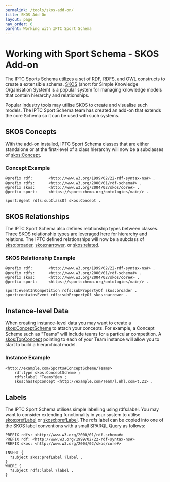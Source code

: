 ```yaml
---
permalink: /tools/skos-add-on/
title: SKOS Add-On
layout: page
nav_order: 6
parent: Working with IPTC Sport Schema
---
```

# Working with Sport Schema - SKOS Add-on

The IPTC Sports Schema utilizes a set of RDF, RDFS, and OWL constructs to create a extensible schema. [SKOS](https://www.w3.org/2004/02/skos/) (short for Simple Knowledge Organisation System) is a popular system for managing knowledge models that contain hierarchy and relationships.

Popular industry tools may utilise SKOS to create and visualise such models.  The IPTC Sport Schema team has created an add-on that extends the core Schema so it can be used with such systems.

## SKOS Concepts

With the add-on installed, IPTC Sport Schema classes that are either standalone or at the first-level of a class hierarchy will now be a subclasses of [skos:Concept](http://www.w3.org/2004/02/skos/core#Concept). 

### Concept Example 

```
@prefix rdf:       <http://www.w3.org/1999/02/22-rdf-syntax-ns#> .
@prefix rdfs:      <http://www.w3.org/2000/01/rdf-schema#> .
@prefix skos:      <http://www.w3.org/2004/02/skos/core#> .
@prefix sport:     <https://sportschema.org/ontologies/main/> .

sport:Agent rdfs:subClassOf skos:Concept .
```

## SKOS Relationships

The IPTC Sport Schema also defines relationship types between classes. Three SKOS relationship types are leveraged here for hierarchy and relations. The IPTC defined relationships will now be a subclass of [skso:broader](https://www.w3.org/2009/08/skos-reference/skos.html#broader), [skos:narrower](https://www.w3.org/2009/08/skos-reference/skos.html#narrower), or [skos:related](https://www.w3.org/2009/08/skos-reference/skos.html#related). 

### SKOS Relationship Example

```
@prefix rdf:       <http://www.w3.org/1999/02/22-rdf-syntax-ns#> .
@prefix rdfs:      <http://www.w3.org/2000/01/rdf-schema#> .
@prefix skos:      <http://www.w3.org/2004/02/skos/core#> .
@prefix sport:     <https://sportschema.org/ontologies/main/> .

sport:eventInCompetition rdfs:subPropertyOf skos:broader .
sport:containsEvent rdfs:subPropertyOf skos:narrower .
```

## Instance-level Data

When creating instance-level data you may want to create a [skos:ConceptScheme](http://www.w3.org/2004/02/skos/core#ConceptScheme) to attach your concepts. For example, a Concept Scheme such as "Teams" will include teams for a particular competition. A [skos:TopConcept](http://www.w3.org/2004/02/skos/core#TopConcept) pointing to each of your Team instance will allow you to start to build a hierarchical model.

### Instance Example

```
<http://example.com/Sports#ConceptScheme/Teams>
    rdf:type skos:ConceptScheme ;
    rdfs:label "Teams"@en ;
    skos:hasTopConcept <http://example.com/Team/l.nhl.com-t.21> .
```

## Labels

The IPTC Sport Schema utilises simple labelling using rdfs:label. You may want to consider extending functionality in your system to utilise [skos:prefLabel](http://www.w3.org/2004/02/skos/core#prefLabel) or [skosxl:prefLabel](http://www.w3.org/2008/05/skos-xl#prefLabel). The rdfs:label can be copied into one of the SKOS label conventions with a small SPARQL Query as follows:

```
PREFIX rdfs: <http://www.w3.org/2000/01/rdf-schema#>
PREFIX rdf: <http://www.w3.org/1999/02/22-rdf-syntax-ns#>
PREFIX skos: <http://www.w3.org/2004/02/skos/core#>

INSERT {
  ?subject skos:prefLabel ?label .
}
WHERE {
  ?subject rdfs:label ?label .
}
```
